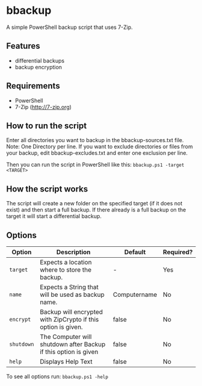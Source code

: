 # bbackup
A simple PowerShell backup script that uses 7-Zip.

## Features
* differential backups
* backup encryption

## Requirements
* PowerShell
* 7-Zip (http://7-zip.org)

## How to run the script

Enter all directories you want to backup in the bbackup-sources.txt file. Note: One Directory per line.
If you want to exclude directories or files from your backup, edit bbackup-excludes.txt and enter one exclusion per line.

Then you can run the script in PowerShell like this: `bbackup.ps1 -target <TARGET>`

## How the script works

The script will create a new folder on the specified target (if it does not exist) and then start a full backup. 
If there already is a full backup on the target it will start a differential backup.

## Options

Option | Description | Default | Required?
--- | --- | --- | ---
`target` | Expects a location where to store the backup. | - | Yes
`name` | Expects a String that will be used as backup name. | Computername | No
`encrypt` | Backup will encrypted with ZipCrypto if this option is given. | false | No
`shutdown` | The Computer will shutdown after Backup if this option is given | false | No
`help` | Displays Help Text | false | No

To see all options run: `bbackup.ps1 -help`

